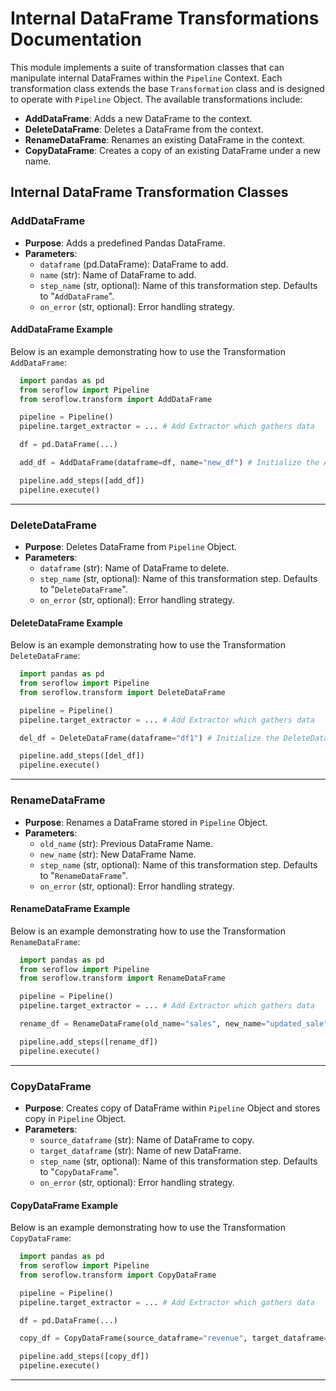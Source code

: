 # Internal DataFrame Transformations Documentation

This module implements a suite of transformation classes that can manipulate internal DataFrames within the `Pipeline` Context. Each transformation class extends the base `Transformation` class and is designed to operate with `Pipeline` Object. The available transformations include:

- **AddDataFrame**: Adds a new DataFrame to the context.
- **DeleteDataFrame**: Deletes a DataFrame from the context.
- **RenameDataFrame**: Renames an existing DataFrame in the context.
- **CopyDataFrame**: Creates a copy of an existing DataFrame under a new name.

## Internal DataFrame Transformation Classes
 
### AddDataFrame

- **Purpose**: Adds a predefined Pandas DataFrame.
- **Parameters**:
  - `dataframe` (pd.DataFrame): DataFrame to add.
  - `name` (str): Name of DataFrame to add.
  - `step_name` (str, optional): Name of this transformation step. Defaults to "`AddDataFrame`".
  - `on_error` (str, optional): Error handling strategy.

#### AddDataFrame Example

Below is an example demonstrating how to use the Transformation `AddDataFrame`:

```python
  import pandas as pd
  from seroflow import Pipeline
  from seroflow.transform import AddDataFrame

  pipeline = Pipeline()
  pipeline.target_extractor = ... # Add Extractor which gathers data

  df = pd.DataFrame(...)

  add_df = AddDataFrame(dataframe=df, name="new_df") # Initialize the AddDataFrame Step

  pipeline.add_steps([add_df])
  pipeline.execute()
```

---

### DeleteDataFrame

- **Purpose**: Deletes DataFrame from `Pipeline` Object.
- **Parameters**:
  - `dataframe` (str): Name of DataFrame to delete.
  - `step_name` (str, optional): Name of this transformation step. Defaults to "`DeleteDataFrame`".
  - `on_error` (str, optional): Error handling strategy.

#### DeleteDataFrame Example

Below is an example demonstrating how to use the Transformation `DeleteDataFrame`:

```python
  import pandas as pd
  from seroflow import Pipeline
  from seroflow.transform import DeleteDataFrame

  pipeline = Pipeline()
  pipeline.target_extractor = ... # Add Extractor which gathers data

  del_df = DeleteDataFrame(dataframe="df1") # Initialize the DeleteDataFrame Step

  pipeline.add_steps([del_df])
  pipeline.execute()
```

---

### RenameDataFrame

- **Purpose**: Renames a DataFrame stored in `Pipeline` Object.
- **Parameters**:
  - `old_name` (str): Previous DataFrame Name.
  - `new_name` (str): New DataFrame Name.
  - `step_name` (str, optional): Name of this transformation step. Defaults to "`RenameDataFrame`".
  - `on_error` (str, optional): Error handling strategy.

#### RenameDataFrame Example

Below is an example demonstrating how to use the Transformation `RenameDataFrame`:

```python
  import pandas as pd
  from seroflow import Pipeline
  from seroflow.transform import RenameDataFrame

  pipeline = Pipeline()
  pipeline.target_extractor = ... # Add Extractor which gathers data

  rename_df = RenameDataFrame(old_name="sales", new_name="updated_sale") # Initialize the RenameDataFrame Step

  pipeline.add_steps([rename_df])
  pipeline.execute()
```

---

### CopyDataFrame

- **Purpose**: Creates copy of DataFrame within `Pipeline` Object and stores copy in `Pipeline` Object.
- **Parameters**:
  - `source_dataframe` (str): Name of DataFrame to copy.
  - `target_dataframe` (str): Name of new DataFrame.
  - `step_name` (str, optional): Name of this transformation step. Defaults to "`CopyDataFrame`".
  - `on_error` (str, optional): Error handling strategy.

#### CopyDataFrame Example

Below is an example demonstrating how to use the Transformation `CopyDataFrame`:

```python
  import pandas as pd
  from seroflow import Pipeline
  from seroflow.transform import CopyDataFrame

  pipeline = Pipeline()
  pipeline.target_extractor = ... # Add Extractor which gathers data

  df = pd.DataFrame(...)

  copy_df = CopyDataFrame(source_dataframe="revenue", target_dataframe="finances") # Initialize the CopyDataFrame Step

  pipeline.add_steps([copy_df])
  pipeline.execute()
```

---
